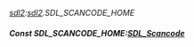 _[sdl2](../../modules/sdl2/sdl2-module.md):[sdl2](../../modules/sdl2/sdl2-module.md).SDL\_SCANCODE\_HOME_
##### Const SDL\_SCANCODE\_HOME:[SDL_Scancode](../../modules/sdl2/sdl2-sdl_scancode.md)
